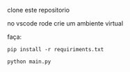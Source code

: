 clone este repositorio

no vscode rode crie um ambiente virtual

faça:

    pip install -r requiriments.txt
  
    python main.py
